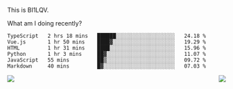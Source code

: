 This is BI1LQV.

What am I doing recently?

<!--START_SECTION:waka-->

```text
TypeScript   2 hrs 18 mins   ██████░░░░░░░░░░░░░░░░░░░   24.18 %
Vue.js       1 hr 50 mins    ████▓░░░░░░░░░░░░░░░░░░░░   19.29 %
HTML         1 hr 31 mins    ████░░░░░░░░░░░░░░░░░░░░░   15.96 %
Python       1 hr 3 mins     ██▓░░░░░░░░░░░░░░░░░░░░░░   11.07 %
JavaScript   55 mins         ██▒░░░░░░░░░░░░░░░░░░░░░░   09.72 %
Markdown     40 mins         █▓░░░░░░░░░░░░░░░░░░░░░░░   07.03 %
```

<!--END_SECTION:waka-->
<img align="right" src="https://github-readme-stats.vercel.app/api?username=bi1lqv&show_icons=true&count_private=true">

<img src="https://metrics.lecoq.io/bi1lqv?template=classic&base.activity=0&base.community=0&base.repositories=0&base.metadata=0&isocalendar=1&base=header%2C%20activity%2C%20community%2C%20repositories%2C%20metadata&base.indepth=false&base.hireable=false&isocalendar=false&isocalendar.duration=full-year&config.timezone=Asia%2FShanghai">
